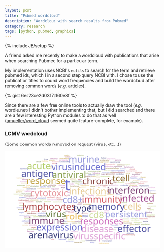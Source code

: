 ```yaml
---
layout: post
title: "Pubmed wordcloud"
description: "Wordcloud with search results from Pubmed"
category: research
tags: [python, pubmed, graphics]
---
```

{% include JB/setup %}

A friend asked me recently to make a wordcloud with publications that arise when searching Pubmed for a particular term.

My implementation uses NCBI's `eutils` to search for the term and retrieve pubmed ids, which I in a second step query NCBI with. I chose to use the publication titles to cound word frequencies and build the wordcloud after removing common words (*e.g.* articles).

{% gist 6ec23ce2d0317a160e8f %}

Since there are a few free online tools to actually draw the tool (*e.g.* wordle.net) I didn't bother implementing that, but I did searched and there are a few interesting Python modules to do that as well ([amueller/word_cloud](https://github.com/amueller/word_cloud) seemed quite feature-complete, for example).


### LCMV wordcloud
(Some common words removed on request (virus, etc...))

![lcmv wordcloud](/data/figures/lcmv_cloud.svg)
